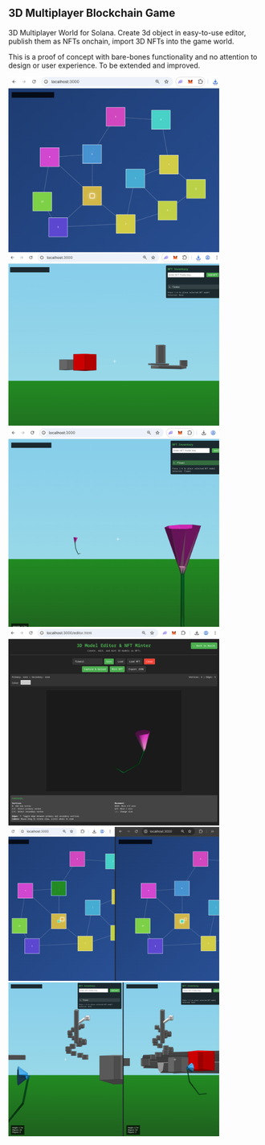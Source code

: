 ## 3D Multiplayer Blockchain Game
3D Multiplayer World for Solana. Create 3d object in easy-to-use editor, publish them as NFTs onchain, import 3D NFTs into the game world.

This is a proof of concept with bare-bones functionality and no attention to design or user experience.
To be extended and improved.

<img src="screen1.jpg" width="420"/>

<img src="screen2.jpg" width="420"/>

<img src="screen3.jpg" width="420"/>

<img src="screen4.jpg" width="420"/>

<img src="screen5.jpg" width="420"/>

<img src="screen6.jpg" width="420"/>
